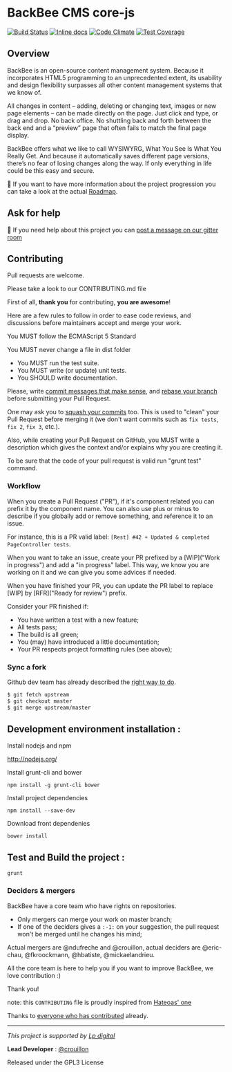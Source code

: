 BackBee CMS core-js
=========================

[![Build Status](https://travis-ci.org/backbee/core-js.svg?branch=master)](https://travis-ci.org/backbee/core-js)
[![Inline docs](http://inch-ci.org/github/backbee/core-js.svg?branch=master)](http://inch-ci.org/github/backbee/core-js)
[![Code Climate](https://codeclimate.com/github/backbee/core-js/badges/gpa.svg)](https://codeclimate.com/github/backbee/core-js)
[![Test Coverage](https://codeclimate.com/github/backbee/core-js/badges/coverage.svg)](https://codeclimate.com/github/backbee/core-js)


## Overview ##

BackBee is an open-source content management system. Because it incorporates HTML5 programming to an unprecedented extent, its usability and design flexibility surpasses all other content management systems that we know of.

All changes in content – adding, deleting or changing text, images or new page elements – can be made directly on the page. Just click and type, or drag and drop. No back office. No shuttling back and forth between the back end and a “preview” page that often fails to match the final page display.

BackBee offers what we like to call WYSIWYRG, What You See Is What You Really Get. And because it automatically saves different page versions, there’s no fear of losing changes along the way. If only everything in life could be this easy and secure.


:speech_balloon: If you want to have more information about the project progression you can take a look at the actual [Roadmap](https://waffle.io/backbee/backbee/BbCoreJs).

## Ask for help ##

:speech_balloon: If you need help about this project you can [post a message on our gitter room](https://gitter.im/backbee/BackBee)


## Contributing

Pull requests are welcome.

Please take a look to our CONTRIBUTING.md file

First of all, **thank you** for contributing, **you are awesome**!

Here are a few rules to follow in order to ease code reviews, and discussions before
maintainers accept and merge your work.

You MUST follow the ECMAScript 5 Standard

You MUST never change a file in dist folder

* You MUST run the test suite.
* You MUST write (or update) unit tests.
* You SHOULD write documentation.

Please, write [commit messages that make sense](http://tbaggery.com/2008/04/19/a-note-about-git-commit-messages.html), and [rebase your branch](http://git-scm.com/book/en/Git-Branching-Rebasing) before submitting your Pull Request.

One may ask you to [squash your commits](http://gitready.com/advanced/2009/02/10/squashing-commits-with-rebase.html) too. This is used to "clean" your Pull Request before merging it (we don't want commits such as `fix tests`, `fix 2`, `fix 3`, etc.).

Also, while creating your Pull Request on GitHub, you MUST write a description which gives the context and/or explains why you are creating it.

To be sure that the code of your pull request is valid run "grunt test" command.


### Workflow

When you create a Pull Request ("PR"), if it's component related you can prefix it by the component name.
You can also use plus or minus to describe if you globally add or remove something, and reference it to an issue.

For instance, this is a PR valid label: ``[Rest] #42 + Updated & completed PageController tests``.

When you want to take an issue, create your PR prefixed by a [WIP]("Work in progress") and add a "in progress" label.
This way, we know you are working on it and we can give you some advices if needed.

When you have finished your PR, you can update the PR label to replace [WIP] by [RFR]("Ready for review") prefix.

Consider your PR finished if:

* You have written a test with a new feature;
* All tests pass;
* The build is all green;
* You (may) have introduced a little documentation;
* Your PR respects project formatting rules (see above);


### Sync a fork

Github dev team has already described the [right way to do](https://help.github.com/articles/syncing-a-fork/).

```bash
$ git fetch upstream
$ git checkout master
$ git merge upstream/master
```


## Development environment installation :

Install nodejs and npm

http://nodejs.org/


Install grunt-cli and bower

```
npm install -g grunt-cli bower
```

Install project dependencies
```
npm install --save-dev
```

Download front dependenies
```
bower install
```


## Test and Build the project :
```
grunt
```

### Deciders & mergers

BackBee have a core team who have rights on repositories.
* Only mergers can merge your work on master branch;
* If one of the deciders gives a ``:-1:`` on your suggestion, the pull request won't be merged until he changes his mind;

Actual mergers are @ndufreche and @crouillon, actual deciders are @eric-chau, @fkroockmann, @hbatiste, @mickaelandrieu.

All the core team is here to help you if you want to improve BackBee, we love contribution :)


Thank you!

note: this ``CONTRIBUTING`` file is proudly inspired from [Hateoas' one](https://github.com/willdurand/Hateoas/blob/master/CONTRIBUTING.md)


Thanks to [everyone who has contributed](https://github.com/backbee/backbee-standard/graphs/contributors) already.

---

*This project is supported by [Lp digital](http://www.lp-digital.fr/en/)*

**Lead Developer** : [@crouillon](https://github.com/crouillon)

Released under the GPL3 License
